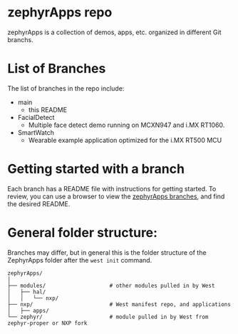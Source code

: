 # zephyrApps repo
zephyrApps is a collection of demos, apps, etc. organized in different Git branchs.

# List of Branches
The list of branches in the repo include:
* main
  * this README
* FacialDetect
  * Multiple face detect demo running on MCXN947 and i.MX RT1060.
* SmartWatch
  * Wearable example application optimized for the i.MX RT500 MCU

# Getting started with a branch
Each branch has a README file with instructions for getting started.  To review, you can use a browser to view the [zephyrApps branches](https://github.com/nxp-zephyr/apps_zephyr/branches), and find the desired README.

# General folder structure:
Branches may differ, but in general this is the folder structure of the ZephyrApps folder after the `west init` command.
```
zephyrApps/
│
├── modules/                    # other modules pulled in by West
│   ├── hal/
│   │   └── nxp/
├── nxp/                        # West manifest repo, and applications
│   ├── apps/
└── zephyr/                     # module pulled in by West from zephyr-proper or NXP fork
```
